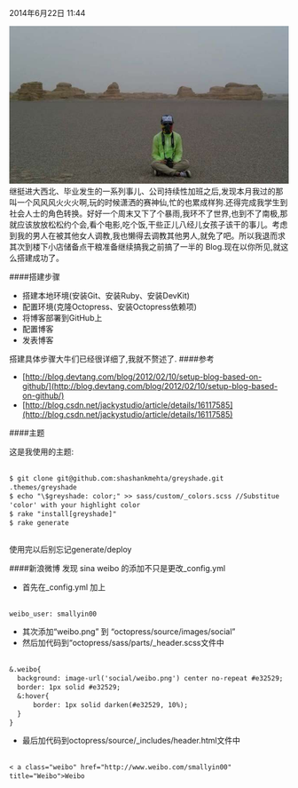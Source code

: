
2014年6月22日 11:44

![2014.6.2 雅丹魔鬼城](https://raw.githubusercontent.com/LipingYin/lipingyin.github.com/source/source/images/blogimages/xibei.jpg)
继挺进大西北、毕业发生的一系列事儿、公司持续性加班之后,发现本月我过的那叫一个风风风火火火啊,玩的时候潇洒的赛神仙,忙的也累成样狗.还得完成我学生到社会人士的角色转换。好好一个周末又下了个暴雨,我环不了世界,也到不了南极,那就应该放放松松约个会,看个电影,吃个饭,干些正儿八经儿女孩子该干的事儿。考虑到我的男人在被其他女人调教,我也懒得去调教其他男人,就免了吧。所以我退而求其次到楼下小店储备点干粮准备继续搞我之前搞了一半的 Blog.现在以你所见,就这么搭建成功了。

####搭建步骤
- 搭建本地环境(安装Git、安装Ruby、安装DevKit)
- 配置环境(克隆Octopress、安装Octopress依赖项)
- 将博客部署到GitHub上
- 配置博客
- 发表博客

搭建具体步骤大牛们已经很详细了,我就不赘述了.
####参考
- [http://blog.devtang.com/blog/2012/02/10/setup-blog-based-on-github/](http://blog.devtang.com/blog/2012/02/10/setup-blog-based-on-github/)
- [http://blog.csdn.net/jackystudio/article/details/16117585](http://blog.csdn.net/jackystudio/article/details/16117585)



####主题

<p>这是我使用的主题:</p>

<pre><code>
$ git clone git@github.com:shashankmehta/greyshade.git .themes/greyshade
$ echo "\$greyshade: color;" >> sass/custom/_colors.scss //Substitue 'color' with your highlight color
$ rake "install[greyshade]"
$ rake generate

</code></pre>

使用完以后别忘记generate/deploy

####新浪微博
发现 sina weibo 的添加不只是更改_config.yml

- 首先在_config.yml 加上
<pre><code>
weibo_user: smallyin00
</code></pre>
- 其次添加“weibo.png” 到 “octopress/source/images/social” 
- 然后加代码到“octopress/sass/parts/_header.scss文件中
<pre><code>
&.weibo{
  background: image-url('social/weibo.png') center no-repeat #e32529;
  border: 1px solid #e32529;
  &:hover{
      border: 1px solid darken(#e32529, 10%);
  }
}
</code></pre>
- 最后加代码到octopress/source/_includes/header.html文件中 
<pre><code>
< a class="weibo" href="http://www.weibo.com/smallyin00" title="Weibo">Weibo</a>
</code></pre>


